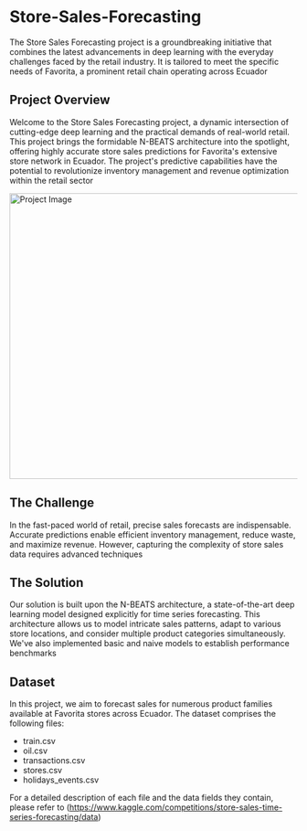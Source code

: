 # Store-Sales-Forecasting
The Store Sales Forecasting project is a groundbreaking initiative that combines the latest advancements in deep learning with the everyday challenges faced by the retail industry. It is tailored to meet the specific needs of Favorita, a prominent retail chain operating across Ecuador

## Project Overview
Welcome to the Store Sales Forecasting project, a dynamic intersection of cutting-edge deep learning and the practical demands of real-world retail. This project brings the formidable N-BEATS architecture into the spotlight, offering highly accurate store sales predictions for Favorita's extensive store network in Ecuador. The project's predictive capabilities have the potential to revolutionize inventory management and revenue optimization within the retail sector

<img src="https://4.bp.blogspot.com/-1DdS38RlJtk/W0RwkrsH1qI/AAAAAAAAPFg/WHnjBdjoKMM5nqVwORX6Gj8HdXNejicrgCLcBGAs/s1600/sales-forecast.jpg" alt="Project Image" width="1500" height="500">

## The Challenge
In the fast-paced world of retail, precise sales forecasts are indispensable. Accurate predictions enable efficient inventory management, reduce waste, and maximize revenue. However, capturing the complexity of store sales data requires advanced techniques

## The Solution
Our solution is built upon the N-BEATS architecture, a state-of-the-art deep learning model designed explicitly for time series forecasting. This architecture allows us to model intricate sales patterns, adapt to various store locations, and consider multiple product categories simultaneously. We've also implemented basic and naive models to establish performance benchmarks

## Dataset
In this project, we aim to forecast sales for numerous product families available at Favorita stores across Ecuador. The dataset comprises the following files:

- train.csv
- oil.csv
- transactions.csv
- stores.csv
- holidays_events.csv

For a detailed description of each file and the data fields they contain, please refer to (https://www.kaggle.com/competitions/store-sales-time-series-forecasting/data)

